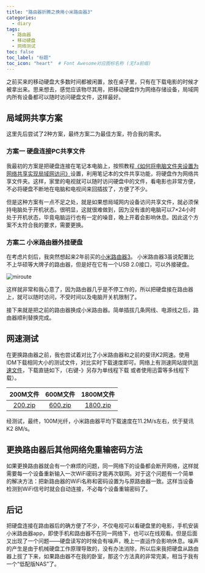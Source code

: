 ```yaml
---
title: "路由器折腾之换用小米路由器3"
categories:
  - diary
tags:
  - 路由器
  - 移动硬盘
  - 网络测试
toc: false
toc_label: "标题"
toc_icon: "heart"  # Font Awesome对应图标名称 (无fa前缀)	
---
```

之前买来的移动硬盘大多数时间都被闲置，放在桌子里，只有在下载电影的时候才被拿出来。思来想去，感觉应该物尽其用，把移动硬盘作为网络存储设备，局域网内所有设备都可以随时访问硬盘文件，这样最好。

## 局域网共享方案
这里先后尝试了2种方案，最终方案二为最佳方案，符合我的需求。

### 方案一 硬盘连接PC共享文件
我最初的方案是把硬盘连接在笔记本电脑上，按照教程[《如何将电脑文件夹设置为网络共享实现局域网访问》]()设置，利用笔记本的文件共享功能，将硬盘作为网络共享文件夹。这样，家里的电视就可以随时访问硬盘中的文件，看电影也非常方便，不必将硬盘不断地在电脑和电视间来回插拔了，方便了不少。

但是这种方案有一点不足之处，就是如果想局域网内设备访问共享文件，就必须保持电脑处于开机状态。很明显，这就很难做到，因为没有谁的电脑可以7×24小时处于开机状态，毕竟电脑运行也有一定的噪音，晚上开着会影响休息。因此这个方案不太符合我的要求，需要更换。

### 方案二 小米路由器外挂硬盘
在考虑片刻后，我突然想起来2年前买的[小米路由器3](https://www.mi.com/miwifi3)。
小米路由器3虽说配置比不上华硕等大牌子的路由器，但是好在它有一个USB 2.0接口，可以外接硬盘。

![miroute](https://pic.downk.cc/item/5e9271dbc2a9a83be5d643bc.png)

这样就非常和我心意了，因为路由器几乎是不停工作的，所以把硬盘接在路由器上，就可以随时访问，不受时间以及电脑开关机限制了。

接下来就是把之前的路由器换成小米路由器。简单插拔几条网线、电源线之后，路由器顺利替换完成。

## 网速测试
在更换路由器之前，我也尝试着对比了小米路由器和之前的斐讯K2网速。使用IDM下载相同大小的测试文件，对比实时下载速度即可。网络上有测速网站提供[测速文件](http://kd.269.net/)，下载直链如下，（右键-》另存为单线程下载 或者使用迅雷等多线程下载）。

|200M文件|600M文件|1800M文件|
| :--: | :--: | :---: |
|[200.zip](http://kd.269.net/200.zip)	|[600.zip](http://kd.269.net/600.zip)	|[1800.zip](http://kd.269.net/1800.zip)|

经测试，最终，100M光纤，小米路由器平均下载速度在11.2M/s左右，优于斐讯K2 8M/s。

## 更换路由器后其他网络免重输密码方法
如果更换路由器就会有一个麻烦的问题，同一网络下的设备都会断开网络，这样就需要每一个设备重新输入一次WiFi密码才能再次联网。对于这个问题有一个简单的解决方法：把新路由器的WiFi名称和密码设置为与原路由器一致。这样当设备检测到WiFi信号时就会自动连接，不必每个设备重输密码了。

## 后记
把硬盘连接在路由器后的确方便了不少，不仅电视可以看硬盘里的电影，手机安装小米路由器app，即使手机和路由器不在同一网络下，也可以在线观看。但是后面又出现了一个问题——硬盘读写的时候会有噪声，晚上一直运作会影响休息。噪声的产生是由于机械硬盘工作原理导致的，没有办法消除，所以后来我把硬盘从路由器上拔了下来，如果路由器不在我的卧室，那这个方法真的非常完美，相当于我有一个“低配版NAS”了。